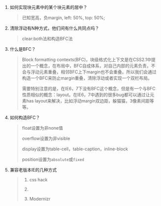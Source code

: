 1. 如何实现块元素中的某个块元素的居中？

    > 已知宽高，负margin, left: 50%, top: 50%;
    
2. 清除浮动有N种方式，他们间有什么共同点吗？

    > clear:both法和构造BFC法
    
3. 什么是BFC？
    
    > Block formatting contexts(BFC)，块级格式化上下文是在CSS2.1中提出的一个概念，在布局中，BFC自成体系，对自己内部的元素负责，不会与浮动元素重叠，相邻BFC上下margin也不会重叠。所以我们会通过构造一个BFC来防止margin重叠，清除浮动或者实现一个双栏布局。
    >
    > 需要特别注意的是，在IE6，7下没有BFC这个概念，但是有一个与BFC性质相似的概念：layout。在IE6，7中遇到的很多bug都可以通过让元素has layout来解决，比如浮动margin双边距，躲猫猫，3像素间距等等。
    
4. 如何构造BFC？

    > float设置为非none值
    >
    > overflow设置为非visible
    >
    > display设置为table-cell，table-caption，inline-block
    >
    > position设置为`absolute`或`fixed`
    
5. 兼容老版本IE的几种方式

    > 1. css hack
    >
    > 2. <!--[if IE]><link rel="stylesheet" type="text/css" href="#"><![endif]-->
    > 
    > 3. Modernizr
    